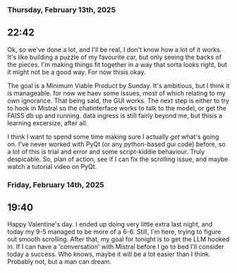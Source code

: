 ### Thursday, February 13th, 2025
## 22:42
Ok, so we've done a lot, and I'll be real, I don't know how a lot of it works. It's like building a puzzle of my favourite car, but only seeing the backs of the pieces. I'm making things fit together in a way that sorta looks right, but it might not be a good way. For now thisis okay.

The goal is a Minimum Viable Product by Sunday. It's ambitious, but I think it is manageable. for now we haev some issues, most of which relating to my own ignorance. That being said, the GUI works. The next step is either to try to hook in Mistral so the chatinterface works to talk to the model, or get the FAISS db up and running. data ingress is still fairly beyond me, but thisis a learning excersize, after all.

I think I want to spend some time making sure I actually *get* what's going on. I've never worked with PyQt (or any python-based gui code) before, so a lot of this is trial and error and some script-kiddie behaviour. Truly despicable. So, plan of action, see if I can fix the scrolling issue, and maybe watch a tutorial video on PyQt.


### Friday, February 14th, 2025
## 19:40
Happy Valentine's day. I ended up doing very little extra last night, and today my 9-5 managed to be more of a 6-6. Still, I'm here, trying to figure out smooth scrolling. After that, my goal for tonight is to get the LLM hooked in. If I can have a 'conversation' with  Mistral before I go to bed I'll consider today a success. Who knows, maybe it will be a lot easier than I think. Probably not, but a man can dream.